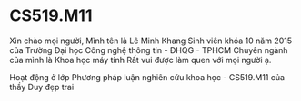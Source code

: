 # CS519.M11
Xin chào mọi người,
Mình tên là Lê Minh Khang
Sinh viên khóa 10 năm 2015 của Trường Đại học Công nghệ thông tin - ĐHQG - TPHCM
Chuyên ngành của mình là Khoa học  máy tính
Rất vui được làm quen với mọi người ạ.

Hoạt động ở lớp Phương pháp luận nghiên cứu khoa học - CS519.M11 của thầy Duy đẹp trai

